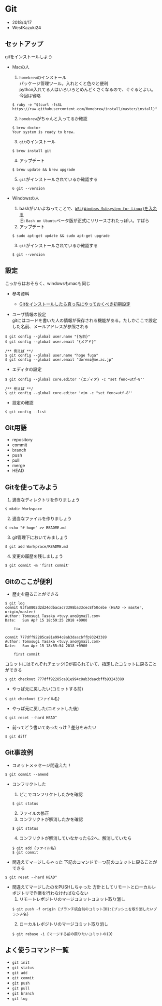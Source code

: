 # Git
- 2018/4/17
- WestKazuki24

## セットアップ
gitをインストールしよう
- Macの人
    1. ``homebrew``のインストール  
    パッケージ管理ツール。入れとくと色々と便利  
    python入れてる人はいろいろとめんどくさくなるので、ぐぐるとよい。今回は省略
    ```
    $ ruby -e "$(curl -fsSL https://raw.githubusercontent.com/Homebrew/install/master/install)"
    ```
    2. ``homebrew``がちゃんと入ってるか確認
    ```
    $ brew doctor
    Your system is ready to brew.
    ```
    3. ``git``のインストール
    ```
    $ brew install git
    ```
    4. アップデート
    ```
    $ brew update && brew upgrade
    ```
    5. ``git``がインストールされているか確認する
    ```
    6 git --version
    ```

- Windowsの人
    1. bashがいいよねってことで、[``WSL(Windows Subsystem for Linux)``を入れる](http://www.atmarkit.co.jp/ait/articles/1608/08/news039.html)  
    旧: ``Bash on Ubuntu``ベータ版が正式にリリースされたっぽい。すばら
    2. アップデート
    ```
    $ sudo apt-get update && sudo apt-get upgrade
    ```
    3. ``git``がインストールされているか確認する
    ```
    $ git --version
    ```

## 設定
こっからはおそらく、windowsもmacも同じ
- 参考資料
    - [Gitをインストールしたら真っ先にやっておくべき初期設定](https://qiita.com/wnoguchi/items/f7358a227dfe2640cce3)

- ユーザ情報の設定  
gitにはコードを書いた人の情報が保存される機能がある。たしかここで設定した名前、メールアドレスが参照される
```
$ git config --global user.name "{名前}"
$ git config --global user.email "{メアド}"

/** 例えば **/
$ git config --global user.name "hoge fuga"
$ git config --global user.email "doremi@me.ac.jp"
```

- エディタの設定
```
$ git config --global core.editor '{エディタ} -c "set fenc=utf-8"'

/** 例えば **/
$ git config --global core.editor 'vim -c "set fenc=utf-8"'
```

- 設定の確認
```
$ git config --list
```

## Git用語
- repository
- commit
- branch
- push
- pull
- merge
- HEAD

## Gitを使ってみよう
1. 適当なディレクトリを作りましょう
```
$ mkdir Workspace
```
2. 適当なファイルを作りましょう
```
$ echo "# hoge" >> README.md
```
3. git管理下においてみましょう
```
$ git add Workprace/README.md
```
4. 変更の履歴を残しましょう
```
$ git commit -m 'first commit'
```

## Gitのここが便利
- 歴史を遡ることができる
```
$ git log
commit 93fa8802d2d24ddbacac73398ba33cec8f50cebe (HEAD -> master, origin/master)
Author: Tomosugi Tasaka <tuvy.ano@gmail.com>
Date:   Sun Apr 15 18:59:25 2018 +0900

    fix

commit 777dff92285ca81e994c8ab3daacbffb93243389
Author: Tomosugi Tasaka <tuvy.ano@gmail.com>
Date:   Sun Apr 15 18:55:54 2018 +0900

    first commit
```
コミットにはそれぞれチェックIDが振られていて、指定したコミットに戻ることができる
```
$ git checkout 777dff92285ca81e994c8ab3daacbffb93243389
```

- やっぱ元に戻したい(コミットする前)
```
$ git checkout {ファイル名}
```

- やっぱ元に戻した(コミットした後)
```
$ git reset --hard HEAD^
```

- 前ってどう書いてあったっけ？差分をみたい
```
$ git diff
```

## Git事故例
- コミットメッセージ間違えた！
```
$ git commit --amend
```

- コンフリクトした
    1. どこでコンフリクトしたかを確認
    ```
    $ git status
    ```
    2. ファイルの修正
    3. コンフリクトが解消したかを確認
    ```
    $ git status
    ```
    4. コンフリクトが解消していなかったら2へ、解消していたら
    ```
    $ git add {ファイル名}
    $ git commit
    ```

- 間違えてマージしちゃった
下記のコマンドで一つ前のコミットに戻ることができる
```
$ git reset --hard HEAD^
```

- 間違えてマージしたのをPUSHしちゃった
方針としてリモートとローカルレポジトリで作業を行わなければならない
    1. リモートレポジトリのマージコミットコミット取り消し
    ```
    $ git push -f origin {ブランチ統合前のコミットID}:{プッシュを取り消したいブランチ名}
    ```
    2. ローカルレポジトリのマージコミット取り消し
    ```
    $ git rebase -i {マージする前の戻りたいコミットのID}
    ```

## よく使うコマンド一覧
- ``git init``
- ``git status``
- ``git add``
- ``git commit``
- ``git push``
- ``git pull``
- ``git branch``
- ``git log``
